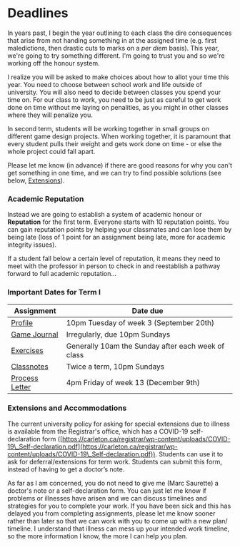 # Deadlines

In years past, I begin the year outlining to each class the dire consequences that arise from not handing something in at the assigned time (e.g. first maledictions, then drastic cuts to marks on a _per diem_ basis). This year, we're going to try something different. I'm going to trust you and so we're working off the honour system.&#x20;

I realize you will be asked to make choices about how to allot your time this year. You need to choose between school work and life outside of university. You will also need to decide between classes you spend your time on. For our class to work, you need to be just as careful to get work done on time without me laying on penalities, as you might in other classes where they will penalize you.&#x20;

In second term, students will be working together in small groups on different game design projects. When working together, it is paramount that every student pulls their weight and gets work done on time - or else the whole project could fall apart.&#x20;

Please let me know (in advance) if there are good reasons for why you can't get something in one time, and we can try to find possible solutions (see below, [Extensions](deadlines.md#extensions-and-accommodations)).

### Academic Reputation

Instead we are going to establish a system of academic honour or **Reputation** for the first term. Everyone starts with 10 reputation points. You can gain reputation points by helping your classmates and can lose them by being late (loss of 1 point for an assignment being late, more for academic integrity issues).

If a student fall below a certain level of reputation, it means they need to meet with the professor in person to check in and reestablish a pathway forward to full academic reputation...

### Important Dates for Term I

| **Assignment**                                                               | **Date due**                                       |
| ---------------------------------------------------------------------------- | -------------------------------------------------- |
| [Profile](coursework/reflections/overflow-written-work/character-profile.md) | 10pm Tuesday of week 3 (September 20th)            |
| [Game Journal](coursework/reflections/3.-game-journal.md)                    | Irregularly, due 10pm Sundays                      |
| [Exercises](coursework/assignments/)                                         | Generally 10am the Sunday after each week of class |
| [Classnotes](coursework/reflections/2.-obsidian-notes/classnotes.md)         | Twice a term, 10pm Sundays                         |
| [Process Letter](coursework/process-letters.md)                              | 4pm Friday of week 13 (December 9th)               |

### Extensions and Accommodations

The current university policy for asking for special extensions due to illness is available from the Registrar's office, which has a COVID-19 self-declaration form ([https://carleton.ca/registrar/wp-content/uploads/COVID-19\_Self-declaration.pdf](https://carleton.ca/registrar/wp-content/uploads/COVID-19\_Self-declaration.pdf)). Students can use it to ask for deferral/extensions for term work.  Students can submit this form, instead of having to get a doctor’s note.

As far as I am concerned, you do not need to give me (Marc Saurette) a doctor's note or a self-declaration form. You can just let me know if problems or illnesses have arisen and we can discuss timelines and strategies for you to complete your work. If you have been sick and this has delayed you from completing assignments, please let me know sooner rather than later so that we can work with you to come up with a new plan/ timeline. I understand that illness can mess up your intended work timeline, so the more information I know, the more I can help you plan.


